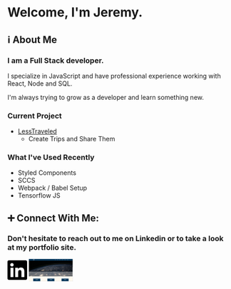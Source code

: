 # Welcome, I'm Jeremy.
## :information_source: About Me
### I am a Full Stack developer.

I specialize in JavaScript and have professional experience working with React, Node and SQL. 

I'm always trying to grow as a developer and learn something new.
### Current Project
* [LessTraveled](https://github.com/onlytruejeremy/trips/tree/master)
  * Create Trips and Share Them
### What I've Used Recently
* Styled Components
* SCCS
* Webpack / Babel Setup
* Tensorflow JS
## :heavy_plus_sign: Connect With Me:
### Don't hesitate to reach out to me on Linkedin or to take a look at my portfolio site.
<a href="https://linkedin.com/in/barber-jeremy" align="left"><img src="https://raw.githubusercontent.com/onlytruejeremy/onlytruejeremy/9bdb6aaeaf2f6e549d046bc30da2ec6effd782e4/linkedin.svg"  height="50px" /></a>
<a href="https://unlimitedcode.dev" align="left"><img src="https://github.com/onlytruejeremy/onlytruejeremy/blob/main/portfoliosite.PNG?raw=true"  height="50px"/></a>
